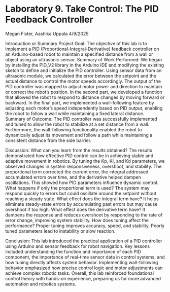 # Laboratory 9. Take Control: The PID Feedback Controller
Megan Fister, Aashika Uppala
4/9/2025

Introduction or Summary
Project Goal:
The objective of this lab is to implement a PID (Proportional-Integral-Derivative) feedback controller on an Arduino-based robot to maintain a specified distance from a wall or object using an ultrasonic sensor.
Summary of Work Performed:
We began by installing the PID_V2 library in the Arduino IDE and modifying the existing sketch to define and initialize the PID controller. Using sensor data from an ultrasonic module, we calculated the error between the setpoint and the actual distance to control the motor speeds accordingly. The output of the PID controller was mapped to adjust motor power and direction to maintain or correct the robot’s position. In the second part, we developed a function that allowed the robot to respond to distance changes by moving forward or backward. In the final part, we implemented a wall-following feature by adjusting each motor’s speed independently based on PID output, enabling the robot to follow a wall while maintaining a fixed lateral distance.
Summary of Outcome:
The PID controller was successfully implemented and tuned to allow the robot to stabilize at a set distance from a wall. Furthermore, the wall-following functionality enabled the robot to dynamically adjust its movement and follow a path while maintaining a consistent distance from the side barrier.

Discussion:
What can you learn from the results obtained?
The results demonstrated how effective PID control can be in achieving stable and adaptive movement in robotics. By tuning the Kp, Ki, and Kd parameters, we observed changes in system responsiveness, overshoot, and stability. The proportional term corrected the current error, the integral addressed accumulated errors over time, and the derivative helped dampen oscillations. This showed how PID parameters influence dynamic control.
What happens if only the proportional term is used?
The system may respond quickly to errors but could oscillate around the setpoint without reaching a steady state.
What effect does the integral term have?
It helps eliminate steady-state errors by accumulating past errors but may cause overshoot if too high.
What effect does the derivative term have?
It dampens the response and reduces overshoot by responding to the rate of error change, improving system stability.
How does tuning affect the performance?
Proper tuning improves accuracy, speed, and stability. Poorly tuned parameters lead to instability or slow reaction.

Conclusion: 
This lab introduced the practical application of a PID controller using Arduino and sensor feedback for robot navigation. Key lessons included understanding the function and importance of each PID component, the importance of real-time sensor data in control systems, and how tuning directly affects system behavior. Implementing wall-following behavior emphasized how precise control logic and motor adjustments can achieve complex robotic tasks. Overall, this lab reinforced foundational control theory with hands-on experience, preparing us for more advanced automation and robotics systems.
